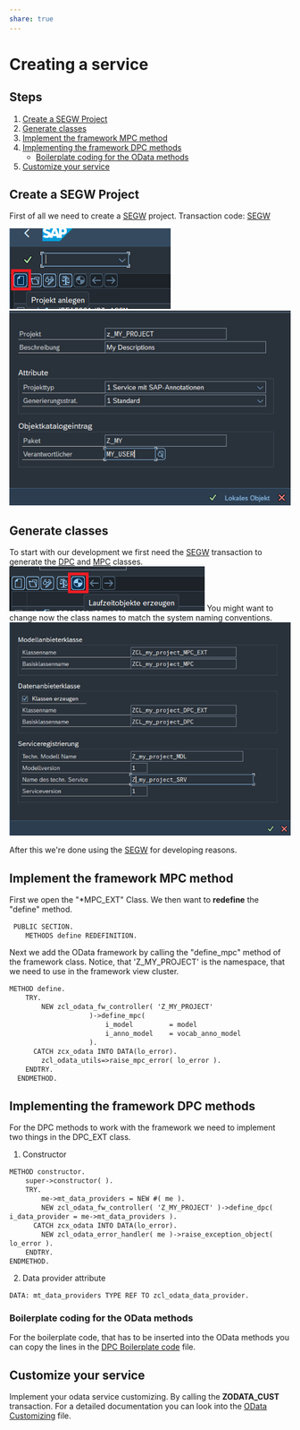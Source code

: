 ```yaml
---
share: true
---
```

# Creating a service

## Steps

1. [Create a SEGW Project](#Create%20a%20SEGW%20Project)
2. [Generate classes](#Generate%20classes)
3. [Implement the framework MPC method](#Implement%20the%20framework%20MPC%20method)
4. [Implementing the framework DPC methods](#Implementing%20the%20framework%20DPC%20methods)
	-  [Boilerplate coding for the OData methods](#Boilerplate%20coding%20for%20the%20OData%20methods)
5. [Customize your service](#Customize%20your%20service)


## Create a SEGW Project

First of all we need to create a [SEGW](Definitions/SEGW.md) project. 
Transaction code: [SEGW](Definitions/SEGW.md)

![segw_create_project](attachments/segw_create_project.png)
![](attachments/segw_name_project.png)

## Generate classes 

To start with our development we first need the [SEGW](Definitions/SEGW.md) transaction to generate the [DPC](Definitions/DPC.md) and [MPC](Definitions/MPC.md) classes. 
![generate_classes](attachments/segw_generate_classes.png)
You might want to change now the class names to match the system naming conventions.
![](attachments/segw_model_service_def.png)

After this we're done using the [SEGW](Definitions/SEGW.md) for developing reasons. 

## Implement the framework MPC method

First we open the "*MPC_EXT" Class. We then want to **redefine** the "define" method.
```abap
 PUBLIC SECTION.
    METHODS define REDEFINITION.
```

Next we add the OData framework by calling the "define_mpc" method of the framework class. Notice, that 'Z_MY_PROJECT' is the namespace, that we need to use in the framework view cluster.
```abap
METHOD define.
    TRY.
        NEW zcl_odata_fw_controller( 'Z_MY_PROJECT'
                    )->define_mpc(
                        i_model         = model
                        i_anno_model    = vocab_anno_model
                    ).
      CATCH zcx_odata INTO DATA(lo_error).
        zcl_odata_utils=>raise_mpc_error( lo_error ).
    ENDTRY.
  ENDMETHOD.
```

## Implementing the framework DPC methods

For the DPC methods to work with the framework we need to implement two things in the DPC_EXT class.
1. Constructor
```abap
METHOD constructor.
	super->constructor( ).
	TRY.
		me->mt_data_providers = NEW #( me ).
		NEW zcl_odata_fw_controller( 'Z_MY_PROJECT' )->define_dpc( i_data_provider = me->mt_data_providers ).
	  CATCH zcx_odata INTO DATA(lo_error).
		NEW zcl_odata_error_handler( me )->raise_exception_object( lo_error ).
	ENDTRY.
ENDMETHOD.
```
2. Data provider attribute
```abap
DATA: mt_data_providers TYPE REF TO zcl_odata_data_provider.
```


### Boilerplate coding for the OData methods

For the boilerplate code, that has to be inserted into the OData methods you can copy the lines in the [DPC Boilerplate code](DPC%20Boilerplate%20code.md#) file.

## Customize your service

Implement your odata service customizing. By calling the **ZODATA_CUST** transaction.
For a detailed documentation you can look into the [OData Customizing](OData%20Customizing.md#) file.

